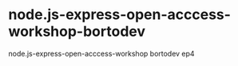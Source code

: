 # node.js-express-open-acccess-workshop-bortodev
node.js-express-open-acccess-workshop bortodev ep4
